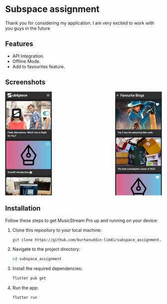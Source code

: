 # Subspace assignment

Thank you for considering my application. I am very excited to work with you guys in the future

## Features

- API Integration.
- Offline Mode.
- Add to favourites feature.

## Screenshots

<div style="display: flex; justify-content: space-between;">
  <img src="assets/screenshots/screenshot-1.png" alt="Screenshot 1" width="150">
  <img src="assets/screenshots/screenshot-2.png" alt="Screenshot 2" width="150">
</div>

## Installation

Follow these steps to get MusicStream Pro up and running on your device:

1. Clone this repository to your local machine:

   ```sh
   git clone https://github.com/burhanuddin-limdi/subspace_assignment.git
   ```

2. Navigate to the project directory:

   ```sh
   cd subspace_assignment
   ```

3. Install the required dependencies:

   ```sh
   flutter pub get
   ```

4. Run the app:

   ```sh
   flutter run
   ```

